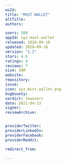 ```yaml
---
wsId: 
title: "MUST WALLET"
altTitle: 
authors:

users: 500
appId: xyz.must.wallet
released: 2020-09-10
updated: 2020-09-18
version: "1.2"
stars: 4.6
ratings: 9
reviews: 7
size: 58M
website: 
repository: 
issue: 
icon: xyz.must.wallet.png
bugbounty: 
verdict: fewusers
date: 2021-04-13
signer: 
reviewArchive:


providerTwitter: 
providerLinkedIn: 
providerFacebook: 
providerReddit: 

redirect_from:

---
```



